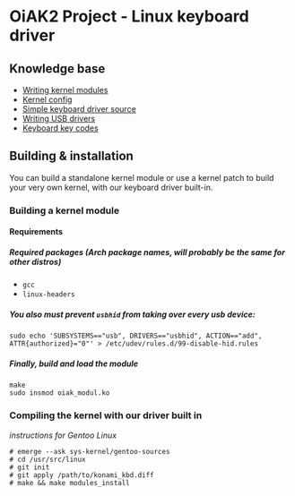 # OiAK2 Project - Linux keyboard driver


## Knowledge base

- [Writing kernel modules](http://www.tldp.org/LDP/lkmpg/2.6/html/lkmpg.html#AEN121)
- [Kernel config](https://wiki.gentoo.org/wiki/Kernel/Gentoo_Kernel_Configuration_Guide)
- [Simple keyboard driver source](https://github.com/torvalds/linux/blob/master/drivers/hid/usbhid/usbkbd.c)
- [Writing USB drivers](https://kernel.readthedocs.io/en/sphinx-samples/writing_usb_driver.html)
- [Keyboard key codes](https://gist.github.com/MightyPork/6da26e382a7ad91b5496ee55fdc73db2)


## Building & installation

You can build a standalone kernel module or use a kernel patch to build your very own kernel, with
our keyboard driver built-in.

### Building a kernel module

#### Requirements

##### Required packages (Arch package names, will probably be the same for other distros)

* `gcc`
* `linux-headers`


##### You also must prevent `usbhid` from taking over every usb device:

`sudo echo 'SUBSYSTEMS=="usb", DRIVERS=="usbhid", ACTION=="add", ATTR{authorized}="0"' > /etc/udev/rules.d/99-disable-hid.rules`


##### Finally, build and load the module

```
make
sudo insmod oiak_modul.ko
```

### Compiling the kernel with our driver built in

*instructions for Gentoo Linux*

```
# emerge --ask sys-kernel/gentoo-sources
# cd /usr/src/linux
# git init
# git apply /path/to/konami_kbd.diff
# make && make modules_install
```
